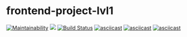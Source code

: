 # frontend-project-lvl1
[![Maintainability](https://api.codeclimate.com/v1/badges/5b5919c62623b98c0712/maintainability)](https://codeclimate.com/github/uzakovnikita/frontend-project-lvl1/maintainability)
<a href="https://codeclimate.com/github/uzakovnikita/frontend-project-lvl1/test_coverage"><img src="https://api.codeclimate.com/v1/badges/5b5919c62623b98c0712/test_coverage" /></a>
[![Build Status](https://travis-ci.org/uzakovnikita/frontend-project-lvl1.svg?branch=master)](https://travis-ci.org/uzakovnikita/frontend-project-lvl1)
[![asciicast](https://asciinema.org/a/282331.svg)](https://asciinema.org/a/282331)
[![asciicast](https://asciinema.org/a/282330.svg)](https://asciinema.org/a/282330)
[![asciicast](https://asciinema.org/a/282328.svg)](https://asciinema.org/a/282328)
